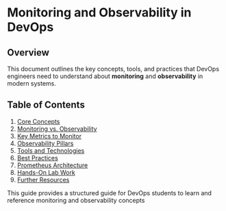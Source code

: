# Monitoring and Observability in DevOps

## Overview
This document outlines the key concepts, tools, and practices that DevOps engineers need to understand about **monitoring** and **observability** in modern systems.

## Table of Contents
1. [Core Concepts](#)
2. [Monitoring vs. Observability](#)
3. [Key Metrics to Monitor](#)
4. [Observability Pillars](#)
5. [Tools and Technologies](#)
6. [Best Practices](#)
7. [Prometheus Architecture](#prometheus-architecture)
8. [Hands-On Lab Work](#)
8. [Further Resources](#)


This guide provides a structured guide for DevOps students to learn and reference monitoring and observability concepts